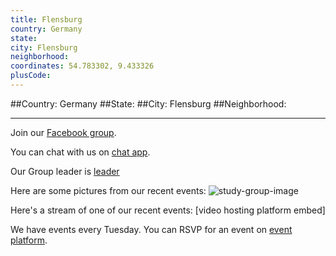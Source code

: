```yaml
---
title: Flensburg
country: Germany
state: 
city: Flensburg
neighborhood: 
coordinates: 54.783302, 9.433326
plusCode:
---
```


##Country: Germany
##State: 
##City: Flensburg
##Neighborhood: 
*****
Join our [Facebook group](https://www.facebook.com/groups/free.code.camp.flensburg.germany).

You can chat with us on [chat app]().

Our Group leader is [leader]()

Here are some pictures from our recent events:
![study-group-image]()

Here's a stream of one of our recent events:
[video hosting platform embed]

We have events every Tuesday. You can RSVP for an event on [event platform]().
